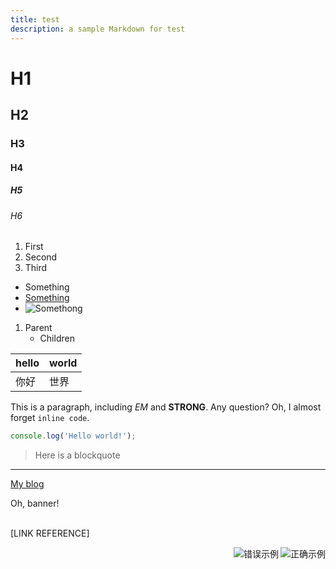 ```yaml
---
title: test
description: a sample Markdown for test
---
```


# H1
## H2
### H3
#### H4
##### H5
###### H6


1. First
1. Second
1. Third


* Something
* [Something](www.something.com)
* ![Somethong](www.comething.com/img)


1. Parent
   - Children


| hello | world |
|-------|-------|
| 你好   | 世界   |

This is a paragraph, including *EM* and **STRONG**. Any question? Oh, I almost forget `inline code`.

```javascript
console.log('Hello world!');
```

> Here is a blockquote

---

<script>
  console.log('Good bye all!');
</script>

<p><a href="benjycui.github.io">My blog</a></p>

<div class="home">
  <div class="banner">Oh, banner!</div>
</div>

<br />

[LINK REFERENCE]

<img class="preview-img no-padding good" align="right" src="https://zos.alipayobjects.com/rmsportal/jeyvhMIQgoPUotNerRGy.png" alt="正确示例">
<img class="preview-img no-padding bad" align="right" src="https://zos.alipayobjects.com/rmsportal/ppdlrVnFCsYVicjDrnzi.png" alt="错误示例" description="当对比度数值低于 3:1 时，弱视用户将很难识别">